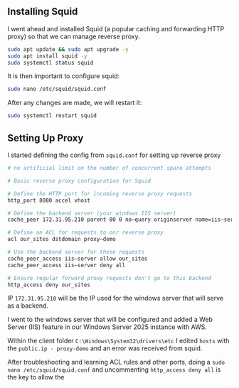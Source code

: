 ## Installing Squid 

I went ahead and installed Squid (a popular caching and forwarding HTTP proxy) so that we can manage reverse proxy. 

```sh
sudo apt update && sudo apt upgrade -y
sudo apt install squid -y
sudo systemctl status squid
```

It is then important to configure squid:

```sh
sudo nano /etc/squid/squid.conf
```

After any changes are made, we will restart it:

```sh
sudo systemctl restart squid
```

## Setting Up Proxy 

I started defining the config from `squid.conf` for setting up reverse proxy

```sh
# no artificial limit on the number of concurrent spare attempts

# Basic reverse proxy configuration for Squid

# Define the HTTP port for incoming reverse proxy requests
http_port 8080 accel vhost

# Define the backend server (your windows IIS server)
cache_peer 172.31.95.210 parent 80 0 no—query originserver name=iis—server

# Define an ACL for requests to onr reverse proxy
acl our_sites dstdomain proxy—demo

# Use the backend server for these requests
cache_peer_access iis—server allow our_sites
cache_peer_access iis—server deny all

# Ensure regular forward proxy requests don't go to this backend
http_access deny our_sites
```

IP `172.31.95.210` will be the IP used for the windows server that will serve as a backend. 


I went to the windows server that will be configured and added a Web Server (IIS) feature in our Windows Server 2025 instance with AWS.

Within the client folder `C:\Windows\System32\drivers\etc` I edited `hosts` with the `public.ip - proxy-demo`  and an error was received from squid. 

After troubleshooting and learning ACL rules and other ports, doing a `sudo nano /etc/squid/squid.conf` and uncommenting `http_access deny all` is the key to allow the 



